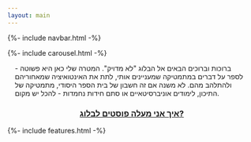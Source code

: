 ```yaml
---
layout: main
---
```

{%- include navbar.html -%}
<main role="main">
{%- include carousel.html -%}
<p class="text-right" style="padding-left:15px; padding-right:15px;">
ברוכות וברוכים הבאים אל הבלוג "לא מדויק". המטרה שלי כאן היא פשוטה - לספר על דברים במתמטיקה שמעניינים אותי, לתת את האינטואיציה שמאחוריהם ולהתלהב מהם. לא משנה אם זה חשבון של בית הספר היסודי, מתמטיקה של התיכון, לימודים אוניברסיטאיים או סתם חידות נחמדות - להכל יש מקום.
</p>

<h3 style="text-align: center;"><a href="{{site.baseurl}}/how_i_create_posts">איך אני מעלה פוסטים לבלוג?</a></h3>
{%- include features.html -%} 
</main>